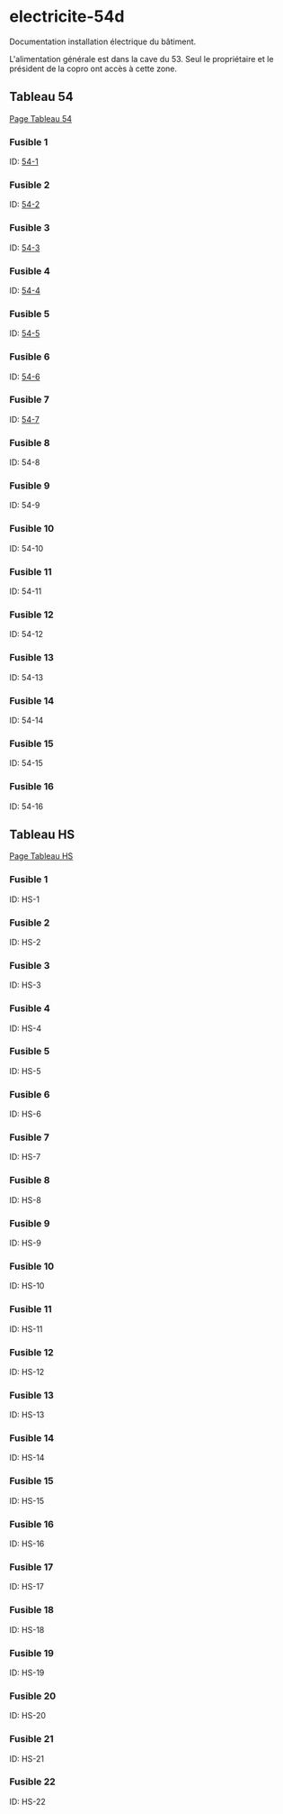 # electricite-54d
Documentation installation électrique du bâtiment.

L'alimentation générale est dans la cave du 53. Seul le propriétaire et le président de la copro ont accès à cette zone.

## Tableau 54
[Page Tableau 54](54/tableau.md)
### Fusible 1 
ID: [54-1](54/1.md)

### Fusible 2 
ID: [54-2](54/2.md)

### Fusible 3 
ID: [54-3](54/3.md)

### Fusible 4 
ID: [54-4](54/4.md)

### Fusible 5 
ID: [54-5](54/5.md)

### Fusible 6
ID: [54-6](54/6.md)

### Fusible 7
ID: [54-7](54/7.md)

### Fusible 8
ID: 54-8

### Fusible 9
ID: 54-9

### Fusible 10
ID: 54-10

### Fusible 11
ID: 54-11

### Fusible 12
ID: 54-12

### Fusible 13
ID: 54-13

### Fusible 14
ID: 54-14

### Fusible 15 
ID: 54-15
### Fusible 16
ID: 54-16


## Tableau HS
[Page Tableau HS](HS/tableau.md)
### Fusible 1 
ID: HS-1

### Fusible 2
ID: HS-2

### Fusible 3 
ID: HS-3

### Fusible 4
ID: HS-4

### Fusible 5
ID: HS-5

### Fusible 6
ID: HS-6

### Fusible 7
ID: HS-7

### Fusible 8
ID: HS-8

### Fusible 9
ID: HS-9

### Fusible 10
ID: HS-10

### Fusible 11
ID: HS-11

### Fusible 12
ID: HS-12

### Fusible 13
ID: HS-13

### Fusible 14
ID: HS-14

### Fusible 15
ID: HS-15

### Fusible 16
ID: HS-16

### Fusible 17
ID: HS-17

### Fusible 18
ID: HS-18

### Fusible 19
ID: HS-19

### Fusible 20
ID: HS-20

### Fusible 21
ID: HS-21

### Fusible 22
ID: HS-22


